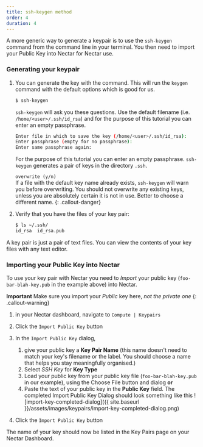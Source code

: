 ```yaml
---
title: ssh-keygen method
order: 4
duration: 4
---
```


A more generic way to generate a keypair is to use the `ssh-keygen` command from the command line in your terminal. You then need to import your Public Key into Nectar for Nectar use. 

### Generating your keypair

1. You can generate the key with the command. This will run the `keygen` command with the default options which is good for us. 
   
   ```bash
   $ ssh-keygen
   ```
   `ssh-keygen` will ask you these questions. Use the default filename (i.e. `/home/<user>/.ssh/id_rsa`) and for the purpose of this tutorial you can enter an empty passphrase.
   
   ```bash
   Enter file in which to save the key (/home/<user>/.ssh/id_rsa):
   Enter passphrase (empty for no passphrase):
   Enter same passphrase again:
   ```
   For the purpose of this tutorial you can enter an empty passphrase. `ssh-keygen` generates a pair of keys in the directory `.ssh`.
   
   `overwrite (y/n)`<br/>
   If a file with the default key name already exists, `ssh-keygen` will warn you before overwriting. You should not overwrite any existing keys, unless you are absolutely certain it is not in use. Better to choose a different name.
   {: .callout-danger}
   
1. Verify that you have the files of your key pair:
   ```bash
   $ ls ~/.ssh/
   id_rsa  id_rsa.pub
   ```

A key pair is just a pair of text files. You can view the contents of your key files with any text editor. 



### Importing your Public Key into Nectar

To use your key pair with Nectar you need to *Import* your public key (`foo-bar-blah-key.pub` in the example above) into Nectar. 

**Important** Make sure you import your *Public* key here, *not the private one*
{: .callout-warning}

1. in your Nectar dashboard, navigate to `Compute | Keypairs`
2. Click the `Import Public Key` button
3. In the `Import Public Key` dialog, 
   1. give your public key a **Key Pair Name** (this name doesn't need to match your key's filename or the label. You should choose a name that helps you stay meaningfully organised.)
   2. Select *SSH Key* for **Key Type** 
   3. Load your public key from your public key file (`foo-bar-blah-key.pub` in our example), using the Choose File button and dialog **or**
   4. Paste the text of your public key in the **Public Key** field.
      The completed Import Public Key Dialog should look something like this
      ![import-key-completed-dialog]({{ site.baseurl }}/assets/images/keypairs/import-key-completed-dialog.png)

5. Click the `Import Public Key` button

The name of your key should now be listed in the Key Pairs page on your Nectar Dashboard. 